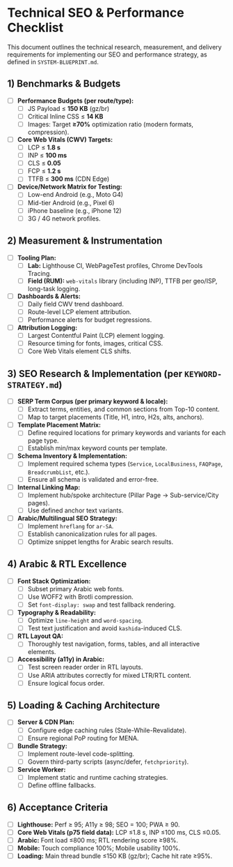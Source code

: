 # Technical SEO & Performance Checklist

This document outlines the technical research, measurement, and delivery requirements for implementing our SEO and performance strategy, as defined in `SYSTEM-BLUEPRINT.md`.

## 1) Benchmarks & Budgets

- [ ] **Performance Budgets (per route/type):**
    - [ ] JS Payload ≤ **150 KB** (gz/br)
    - [ ] Critical Inline CSS ≤ **14 KB**
    - [ ] Images: Target **≥70%** optimization ratio (modern formats, compression).
- [ ] **Core Web Vitals (CWV) Targets:**
    - [ ] LCP ≤ **1.8 s**
    - [ ] INP ≤ **100 ms**
    - [ ] CLS ≤ **0.05**
    - [ ] FCP ≤ **1.2 s**
    - [ ] TTFB ≤ **300 ms** (CDN Edge)
- [ ] **Device/Network Matrix for Testing:**
    - [ ] Low-end Android (e.g., Moto G4)
    - [ ] Mid-tier Android (e.g., Pixel 6)
    - [ ] iPhone baseline (e.g., iPhone 12)
    - [ ] 3G / 4G network profiles.

## 2) Measurement & Instrumentation

- [ ] **Tooling Plan:**
    - [ ] **Lab:** Lighthouse CI, WebPageTest profiles, Chrome DevTools Tracing.
    - [ ] **Field (RUM):** `web-vitals` library (including INP), TTFB per geo/ISP, long-task logging.
- [ ] **Dashboards & Alerts:**
    - [ ] Daily field CWV trend dashboard.
    - [ ] Route-level LCP element attribution.
    - [ ] Performance alerts for budget regressions.
- [ ] **Attribution Logging:**
    - [ ] Largest Contentful Paint (LCP) element logging.
    - [ ] Resource timing for fonts, images, critical CSS.
    - [ ] Core Web Vitals element CLS shifts.

## 3) SEO Research & Implementation (per `KEYWORD-STRATEGY.md`)

- [ ] **SERP Term Corpus (per primary keyword & locale):**
    - [ ] Extract terms, entities, and common sections from Top-10 content.
    - [ ] Map to target placements (Title, H1, intro, H2s, alts, anchors).
- [ ] **Template Placement Matrix:**
    - [ ] Define required locations for primary keywords and variants for each page type.
    - [ ] Establish min/max keyword counts per template.
- [ ] **Schema Inventory & Implementation:**
    - [ ] Implement required schema types (`Service`, `LocalBusiness`, `FAQPage`, `BreadcrumbList`, etc.).
    - [ ] Ensure all schema is validated and error-free.
- [ ] **Internal Linking Map:**
    - [ ] Implement hub/spoke architecture (Pillar Page -> Sub-service/City pages).
    - [ ] Use defined anchor text variants.
- [ ] **Arabic/Multilingual SEO Strategy:**
    - [ ] Implement `hreflang` for `ar-SA`.
    - [ ] Establish canonicalization rules for all pages.
    - [ ] Optimize snippet lengths for Arabic search results.

## 4) Arabic & RTL Excellence

- [ ] **Font Stack Optimization:**
    - [ ] Subset primary Arabic web fonts.
    - [ ] Use WOFF2 with Brotli compression.
    - [ ] Set `font-display: swap` and test fallback rendering.
- [ ] **Typography & Readability:**
    - [ ] Optimize `line-height` and `word-spacing`.
    - [ ] Test text justification and avoid `kashida`-induced CLS.
- [ ] **RTL Layout QA:**
    - [ ] Thoroughly test navigation, forms, tables, and all interactive elements.
- [ ] **Accessibility (a11y) in Arabic:**
    - [ ] Test screen reader order in RTL layouts.
    - [ ] Use ARIA attributes correctly for mixed LTR/RTL content.
    - [ ] Ensure logical focus order.

## 5) Loading & Caching Architecture

- [ ] **Server & CDN Plan:**
    - [ ] Configure edge caching rules (Stale-While-Revalidate).
    - [ ] Ensure regional PoP routing for MENA.
- [ ] **Bundle Strategy:**
    - [ ] Implement route-level code-splitting.
    - [ ] Govern third-party scripts (async/defer, `fetchpriority`).
- [ ] **Service Worker:**
    - [ ] Implement static and runtime caching strategies.
    - [ ] Define offline fallbacks.

## 6) Acceptance Criteria

- [ ] **Lighthouse:** Perf ≥ 95; A11y ≥ 98; SEO = 100; PWA ≥ 90.
- [ ] **Core Web Vitals (p75 field data):** LCP ≤1.8 s, INP ≤100 ms, CLS ≤0.05.
- [ ] **Arabic:** Font load ≤800 ms; RTL rendering score ≥98%.
- [ ] **Mobile:** Touch compliance 100%; Mobile usability 100%.
- [ ] **Loading:** Main thread bundle ≤150 KB (gz/br); Cache hit rate ≥95%.
